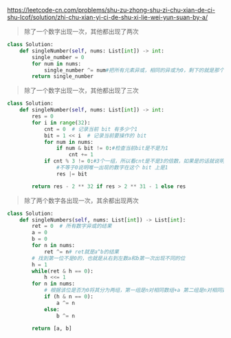https://leetcode-cn.com/problems/shu-zu-zhong-shu-zi-chu-xian-de-ci-shu-lcof/solution/zhi-chu-xian-yi-ci-de-shu-xi-lie-wei-yun-suan-by-a/

> 除了一个数字出现一次，其他都出现了两次

```python
class Solution:
    def singleNumber(self, nums: List[int]) -> int:
        single_number = 0
        for num in nums:
            single_number ^= num#把所有元素异或，相同的异或为0，剩下的就是那个数
        return single_number
```

> 除了一个数字出现一次，其他都出现了三次

```python
class Solution:
    def singleNumber(self, nums: List[int]) -> int:
        res = 0
        for i in range(32):
            cnt = 0  # 记录当前 bit 有多少个1
            bit = 1 << i  # 记录当前要操作的 bit
            for num in nums:
                if num & bit != 0:#检查当前bit是不是为1
                    cnt += 1
            if cnt % 3 != 0:#3个一组，所以看cnt是不是3的倍数，如果是的话就说明单独那个在这一位上不是1
                #不等于0说明唯一出现的数字在这个 bit 上是1
                res |= bit

        return res - 2 ** 32 if res > 2 ** 31 - 1 else res
```

> 除了两个数字各出现一次，其余都出现两次

```python
class Solution:
    def singleNumbers(self, nums: List[int]) -> List[int]:
        ret = 0  # 所有数字异或的结果
        a = 0
        b = 0
        for n in nums:
            ret ^= n# ret就是a^b的结果
        # 找到第一位不是0的，也就是从右到左数a和b第一次出现不同的位
        h = 1
        while(ret & h == 0):
            h <<= 1
        for n in nums:
            # 根据该位是否为0将其分为两组，第一组是n对相同数组+a 第二组是n对相同数字+b
            if (h & n == 0):
                a ^= n
            else:
                b ^= n

        return [a, b]
```

